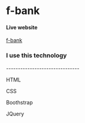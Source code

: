 # f-bank

<h4>Live website</h4>
<a href="https://foysalcodeio.github.io/f-bank/"> f-bank </a>

<h3> I use this technology </h3>
-------------------------------
<p>HTML</p>
<p>CSS</p>
<p>Boothstrap</p>
<p>JQuery</p>
